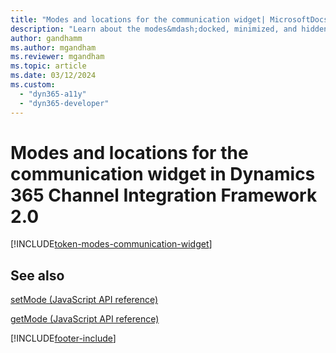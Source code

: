 ```yaml
---
title: "Modes and locations for the communication widget| MicrosoftDocs"
description: "Learn about the modes&mdash;docked, minimized, and hidden&mdash;used in Dynamics 365 Channel Integration Framework 2.0. "
author: gandhamm
ms.author: mgandham
ms.reviewer: mgandham
ms.topic: article
ms.date: 03/12/2024
ms.custom: 
  - "dyn365-a11y"
  - "dyn365-developer"
---
```


# Modes and locations for the communication widget in Dynamics 365 Channel Integration Framework 2.0

[!INCLUDE[token-modes-communication-widget](../../shared/token-modes-communication-widget.md)]

## See also

[setMode (JavaScript API reference)](../../v1/develop/reference/microsoft-ciframework/setMode.md)

[getMode (JavaScript API reference)](../../v1/develop/reference/microsoft-ciframework/getMode.md)


[!INCLUDE[footer-include](../../../includes/footer-banner.md)]
